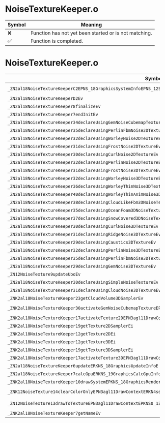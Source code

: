 # NoiseTextureKeeper.o
| Symbol | Meaning 
| ------------- | ------------- 
| :x: | Function has not yet been started or is not matching. 
| :white_check_mark: | Function is completed. 


# NoiseTextureKeeper.o
| Symbol (Mangled) | Symbol (Demangled) | Decompiled? |
| ------------- |  ------------- | ------------- |
| `_ZN2al18NoiseTextureKeeperC2EPNS_18GraphicsSystemInfoEPNS_12ShaderHolderE` | `al::NoiseTextureKeeper::NoiseTextureKeeper(al::GraphicsSystemInfo *,al::ShaderHolder *)` | :x: |
| `_ZN2al18NoiseTextureKeeperD2Ev` | `al::NoiseTextureKeeper::~NoiseTextureKeeper()` | :x: |
| `_ZN2al18NoiseTextureKeeper8finalizeEv` | `al::NoiseTextureKeeper::finalize(void)` | :x: |
| `_ZN2al18NoiseTextureKeeper7endInitEv` | `al::NoiseTextureKeeper::endInit(void)` | :x: |
| `_ZN2al18NoiseTextureKeeper34declareUsingGemNoiseCubemapTextureEv` | `al::NoiseTextureKeeper::declareUsingGemNoiseCubemapTexture(void)` | :x: |
| `_ZN2al18NoiseTextureKeeper35declareUsingPerlinFbmNoise2DTextureEv` | `al::NoiseTextureKeeper::declareUsingPerlinFbmNoise2DTexture(void)` | :x: |
| `_ZN2al18NoiseTextureKeeper32declareUsingWorleyNoise2DTextureEv` | `al::NoiseTextureKeeper::declareUsingWorleyNoise2DTexture(void)` | :x: |
| `_ZN2al18NoiseTextureKeeper31declareUsingFrostNoise2DTextureEv` | `al::NoiseTextureKeeper::declareUsingFrostNoise2DTexture(void)` | :x: |
| `_ZN2al18NoiseTextureKeeper30declareUsingCurlNoise2DTextureEv` | `al::NoiseTextureKeeper::declareUsingCurlNoise2DTexture(void)` | :x: |
| `_ZN2al18NoiseTextureKeeper32declareUsingPerlinNoise2DTextureEv` | `al::NoiseTextureKeeper::declareUsingPerlinNoise2DTexture(void)` | :x: |
| `_ZN2al18NoiseTextureKeeper31declareUsingFrostNoise3DTextureEv` | `al::NoiseTextureKeeper::declareUsingFrostNoise3DTexture(void)` | :x: |
| `_ZN2al18NoiseTextureKeeper32declareUsingWorleyNoise3DTextureEv` | `al::NoiseTextureKeeper::declareUsingWorleyNoise3DTexture(void)` | :x: |
| `_ZN2al18NoiseTextureKeeper36declareUsingWorleyThinNoise3DTextureEv` | `al::NoiseTextureKeeper::declareUsingWorleyThinNoise3DTexture(void)` | :x: |
| `_ZN2al18NoiseTextureKeeper40declareUsingWorleyThinAnimNoise3DTextureEv` | `al::NoiseTextureKeeper::declareUsingWorleyThinAnimNoise3DTexture(void)` | :x: |
| `_ZN2al18NoiseTextureKeeper38declareUsingCloudLikeFbm3DNoiseTextureEv` | `al::NoiseTextureKeeper::declareUsingCloudLikeFbm3DNoiseTexture(void)` | :x: |
| `_ZN2al18NoiseTextureKeeper35declareUsingOceanFoam3DNoiseTextureEv` | `al::NoiseTextureKeeper::declareUsingOceanFoam3DNoiseTexture(void)` | :x: |
| `_ZN2al18NoiseTextureKeeper37declareUsingSnowCovered3DNoiseTextureEv` | `al::NoiseTextureKeeper::declareUsingSnowCovered3DNoiseTexture(void)` | :x: |
| `_ZN2al18NoiseTextureKeeper30declareUsingCurlNoise3DTextureEv` | `al::NoiseTextureKeeper::declareUsingCurlNoise3DTexture(void)` | :x: |
| `_ZN2al18NoiseTextureKeeper31declareUsingRidgeNoise3DTextureEv` | `al::NoiseTextureKeeper::declareUsingRidgeNoise3DTexture(void)` | :x: |
| `_ZN2al18NoiseTextureKeeper29declareUsingCaustics3DTextureEv` | `al::NoiseTextureKeeper::declareUsingCaustics3DTexture(void)` | :x: |
| `_ZN2al18NoiseTextureKeeper32declareUsingPerlinNoise3DTextureEv` | `al::NoiseTextureKeeper::declareUsingPerlinNoise3DTexture(void)` | :x: |
| `_ZN2al18NoiseTextureKeeper35declareUsingPerlinFbmNoise3DTextureEv` | `al::NoiseTextureKeeper::declareUsingPerlinFbmNoise3DTexture(void)` | :x: |
| `_ZN2al18NoiseTextureKeeper29declareUsingGemNoise3DTextureEv` | `al::NoiseTextureKeeper::declareUsingGemNoise3DTexture(void)` | :x: |
| `_ZN12NoiseTexture9updateUboEv` | `NoiseTexture::updateUbo(void)` | :x: |
| `_ZN2al18NoiseTextureKeeper30declareUsingSimpleNoiseTextureEv` | `al::NoiseTextureKeeper::declareUsingSimpleNoiseTexture(void)` | :x: |
| `_ZN2al18NoiseTextureKeeper31declareUsingCloudNoise3DTextureEv` | `al::NoiseTextureKeeper::declareUsingCloudNoise3DTexture(void)` | :x: |
| `_ZNK2al18NoiseTextureKeeper23getCloudVolume3DSamplerEv` | `al::NoiseTextureKeeper::getCloudVolume3DSampler(void)const` | :x: |
| `_ZNK2al18NoiseTextureKeeper30activateGemNoiseCubemapTextureEPN3agl11DrawContextE` | `al::NoiseTextureKeeper::activateGemNoiseCubemapTexture(agl::DrawContext *)const` | :x: |
| `_ZNK2al18NoiseTextureKeeper17activateTexture2DEPN3agl11DrawContextEi` | `al::NoiseTextureKeeper::activateTexture2D(agl::DrawContext *,int)const` | :x: |
| `_ZNK2al18NoiseTextureKeeper19getTexture2DSamplerEi` | `al::NoiseTextureKeeper::getTexture2DSampler(int)const` | :x: |
| `_ZNK2al18NoiseTextureKeeper12getTexture2DEi` | `al::NoiseTextureKeeper::getTexture2D(int)const` | :x: |
| `_ZNK2al18NoiseTextureKeeper12getTexture3DEi` | `al::NoiseTextureKeeper::getTexture3D(int)const` | :x: |
| `_ZNK2al18NoiseTextureKeeper19getTexture3DSamplerEi` | `al::NoiseTextureKeeper::getTexture3DSampler(int)const` | :x: |
| `_ZNK2al18NoiseTextureKeeper17activateTexture3DEPN3agl11DrawContextEi` | `al::NoiseTextureKeeper::activateTexture3D(agl::DrawContext *,int)const` | :x: |
| `_ZN2al18NoiseTextureKeeper6updateERKNS_18GraphicsUpdateInfoE` | `al::NoiseTextureKeeper::update(al::GraphicsUpdateInfo const&)` | :x: |
| `_ZN2al18NoiseTextureKeeper7calcGpuERKNS_19GraphicsCalcGpuInfoE` | `al::NoiseTextureKeeper::calcGpu(al::GraphicsCalcGpuInfo const&)` | :x: |
| `_ZNK2al18NoiseTextureKeeper10drawSystemEPKNS_18GraphicsRenderInfoE` | `al::NoiseTextureKeeper::drawSystem(al::GraphicsRenderInfo const*)const` | :x: |
| `_ZNK12NoiseTexture14clearColorOnlyEPN3agl11DrawContextERKN4sead7Color4fE` | `NoiseTexture::clearColorOnly(agl::DrawContext *,sead::Color4f const&)const` | :x: |
| `_ZN12NoiseTexture13drawToTextureEPN3agl11DrawContextEPKNS0_13ShaderProgramEPN2al18FullScreenTriangleEPKcPNS6_15CubeMapDrawInfoE` | `NoiseTexture::drawToTexture(agl::DrawContext *,agl::ShaderProgram const*,al::FullScreenTriangle *,char const*,al::CubeMapDrawInfo *)` | :x: |
| `_ZNK2al18NoiseTextureKeeper7getNameEv` | `al::NoiseTextureKeeper::getName(void)const` | :x: |
